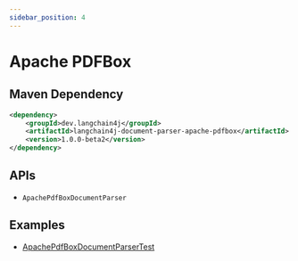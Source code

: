 ```yaml
---
sidebar_position: 4
---
```


# Apache PDFBox


## Maven Dependency

```xml
<dependency>
    <groupId>dev.langchain4j</groupId>
    <artifactId>langchain4j-document-parser-apache-pdfbox</artifactId>
    <version>1.0.0-beta2</version>
</dependency>
```


## APIs

- `ApachePdfBoxDocumentParser`


## Examples

- [ApachePdfBoxDocumentParserTest](https://github.com/langchain4j/langchain4j/blob/main/document-parsers/langchain4j-document-parser-apache-pdfbox/src/test/java/dev/langchain4j/data/document/parser/apache/pdfbox/ApachePdfBoxDocumentParserTest.java)
